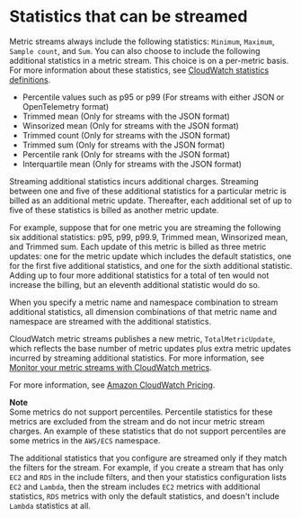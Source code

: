 # Statistics that can be streamed<a name="CloudWatch-metric-streams-statistics"></a>

Metric streams always include the following statistics: `Minimum`, `Maximum`, `Sample count`, and `Sum`\. You can also choose to include the following additional statistics in a metric stream\. This choice is on a per\-metric basis\. For more information about these statistics, see [CloudWatch statistics definitions](Statistics-definitions.md)\.
+ Percentile values such as p95 or p99 \(For streams with either JSON or OpenTelemetry format\) 
+ Trimmed mean \(Only for streams with the JSON format\)
+ Winsorized mean \(Only for streams with the JSON format\)
+ Trimmed count \(Only for streams with the JSON format\)
+ Trimmed sum \(Only for streams with the JSON format\)
+ Percentile rank \(Only for streams with the JSON format\)
+ Interquartile mean \(Only for streams with the JSON format\)

Streaming additional statistics incurs additional charges\. Streaming between one and five of these additional statistics for a particular metric is billed as an additional metric update\. Thereafter, each additional set of up to five of these statistics is billed as another metric update\. 

 For example, suppose that for one metric you are streaming the following six additional statistics: p95, p99, p99\.9, Trimmed mean, Winsorized mean, and Trimmed sum\. Each update of this metric is billed as three metric updates: one for the metric update which includes the default statistics, one for the first five additional statistics, and one for the sixth additional statistic\. Adding up to four more additional statistics for a total of ten would not increase the billing, but an eleventh additional statistic would do so\.

When you specify a metric name and namespace combination to stream additional statistics, all dimension combinations of that metric name and namespace are streamed with the additional statistics\. 

CloudWatch metric streams publishes a new metric, `TotalMetricUpdate`, which reflects the base number of metric updates plus extra metric updates incurred by streaming additional statistics\. For more information, see [Monitor your metric streams with CloudWatch metrics](CloudWatch-metric-streams-monitoring.md)\.

For more information, see [Amazon CloudWatch Pricing](https://aws.amazon.com/cloudwatch/pricing/)\.

**Note**  
Some metrics do not support percentiles\. Percentile statistics for these metrics are excluded from the stream and do not incur metric stream charges\. An example of these statistics that do not support percentiles are some metrics in the `AWS/ECS` namespace\.

The additional statistics that you configure are streamed only if they match the filters for the stream\. For example, if you create a stream that has only `EC2` and `RDS` in the include filters, and then your statistics configuration lists `EC2` and `Lambda`, then the stream includes `EC2` metrics with additional statistics, `RDS` metrics with only the default statistics, and doesn't include `Lambda` statistics at all\.